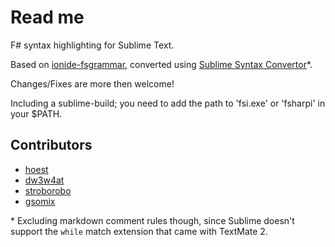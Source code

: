 # Read me

F# syntax highlighting for Sublime Text.

Based on [ionide-fsgrammar][1], converted using [Sublime Syntax Convertor][2]\*.

Changes/Fixes are more then welcome!

Including a sublime-build; you need to add the path to 'fsi.exe' or 'fsharpi' in
your $PATH.

## Contributors
- [hoest](https://github.com/hoest)
- [dw3w4at](https://github.com/dw3w4at)
- [stroborobo](https://github.com/stroborobo)
- [gsomix](https://github.com/gsomix)

\* Excluding markdown comment rules though, since Sublime doesn't support the
`while` match extension that came with TextMate 2.

[1]: https://github.com/ionide/ionide-fsgrammar/blob/fc4cac6/grammars/fsharp.json
[2]: https://github.com/aziz/SublimeSyntaxConvertor
